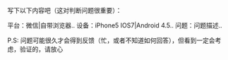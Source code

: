 写下以下内容吧（这对判断问题很重要）：

平台：微信|自带浏览器..
设备：iPhone5 IOS7|Android 4.5..
问题：问题描述..

P.S: 问题可能很久才会得到反馈（忙，或者不知道如何回答），但看到一定会考虑，验证的，请放心
